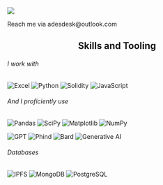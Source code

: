 <img src="https://readme-typing-svg.herokuapp.com?size=35&duration=5500&color=164C78&vCenter=true&center=true&width=600&lines=Tech+Entrepreneur+Profile">

<br>
<p>
Reach me via adesdesk@outlook.com
</p>

<h2 align="center">Skills and Tooling</h2>

###### I work with 
![Excel](https://img.shields.io/badge/Microsoft_Excel-217346?style=for-the-badge&logo=microsoft-excel&logoColor=white) ![Python](https://img.shields.io/badge/python-3670A0?style=for-the-badge&logo=python&logoColor=ffdd54) ![Solidity](https://img.shields.io/badge/Solidity-%23363636.svg?style=for-the-badge&logo=solidity&logoColor=white) ![JavaScript](https://img.shields.io/badge/JavaScript-%23F7DF1E.svg?style=for-the-badge&logo=javascript&logoColor=black) 

###### And I proficiently use
![Pandas](https://img.shields.io/badge/Pandas-150458?style=for-the-badge&logo=pandas&logoColor=white) ![SciPy](https://img.shields.io/badge/SciPy-8CAAE6?style=for-the-badge&logo=scipy&logoColor=white)
![Matplotlib](https://img.shields.io/badge/Matplotlib-007ACC?style=for-the-badge&logo=matplotlib&logoColor=white) ![NumPy](https://img.shields.io/badge/NumPy-013243?style=for-the-badge&logo=numpy&logoColor=white)

![GPT](https://img.shields.io/badge/GPT-%23555555.svg?style=for-the-badge&logo=openai&logoColor=white) ![Phind](https://img.shields.io/badge/Phind-<COLOR>.svg?style=for-the-badge&logo=phind&logoColor=white) ![Bard](https://img.shields.io/badge/Bard-<COLOR>.svg?style=for-the-badge&logo=bard&logoColor=white) ![Generative AI](https://img.shields.io/badge/Generative%20AI-5C2D91?style=for-the-badge&logo=ai&logoColor=white)

###### Databases
![IPFS](https://img.shields.io/badge/IPFS-%234A9EDC.svg?style=for-the-badge&logo=ipfs&logoColor=white) ![MongoDB](https://img.shields.io/badge/MongoDB-%2347A248.svg?style=for-the-badge&logo=mongodb&logoColor=white) ![PostgreSQL](https://img.shields.io/badge/PostgreSQL-%23336791.svg?style=for-the-badge&logo=postgresql&logoColor=white)

